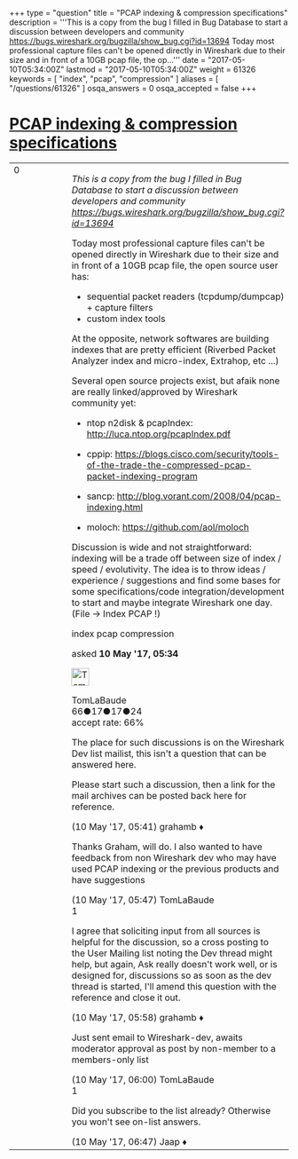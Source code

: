 +++
type = "question"
title = "PCAP indexing &amp; compression specifications"
description = '''This is a copy from the bug I filled in Bug Database to start a discussion between developers and community https://bugs.wireshark.org/bugzilla/show_bug.cgi?id=13694 Today most professional capture files can&#x27;t be opened directly in Wireshark due to their size and in front of a 10GB pcap file, the op...'''
date = "2017-05-10T05:34:00Z"
lastmod = "2017-05-10T05:34:00Z"
weight = 61326
keywords = [ "index", "pcap", "compression" ]
aliases = [ "/questions/61326" ]
osqa_answers = 0
osqa_accepted = false
+++

<div class="headNormal">

# [PCAP indexing & compression specifications](/questions/61326/pcap-indexing-compression-specifications)

</div>

<div id="main-body">

<div id="askform">

<table id="question-table" style="width:100%;"><colgroup><col style="width: 50%" /><col style="width: 50%" /></colgroup><tbody><tr class="odd"><td style="width: 30px; vertical-align: top"><div class="vote-buttons"><div id="post-61326-score" class="post-score" title="current number of votes">0</div><div id="favorite-count" class="favorite-count"></div></div></td><td><div id="item-right"><div class="question-body"><p><em>This is a copy from the bug I filled in Bug Database to start a discussion between developers and community <a href="https://bugs.wireshark.org/bugzilla/show_bug.cgi?id=13694">https://bugs.wireshark.org/bugzilla/show_bug.cgi?id=13694</a></em></p><p>Today most professional capture files can't be opened directly in Wireshark due to their size and in front of a 10GB pcap file, the open source user has:</p><ul><li>sequential packet readers (tcpdump/dumpcap) + capture filters</li><li>custom index tools</li></ul><p>At the opposite, network softwares are building indexes that are pretty efficient (Riverbed Packet Analyzer index and micro-index, Extrahop, etc ...)</p><p>Several open source projects exist, but afaik none are really linked/approved by Wireshark community yet:</p><ul><li><p>ntop n2disk &amp; pcapIndex: <a href="http://luca.ntop.org/pcapIndex.pdf">http://luca.ntop.org/pcapIndex.pdf</a></p></li><li><p>cppip: <a href="https://blogs.cisco.com/security/tools-of-the-trade-the-compressed-pcap-packet-indexing-program">https://blogs.cisco.com/security/tools-of-the-trade-the-compressed-pcap-packet-indexing-program</a></p></li><li><p>sancp: <a href="http://blog.vorant.com/2008/04/pcap-indexing.html">http://blog.vorant.com/2008/04/pcap-indexing.html</a></p></li><li><p>moloch: <a href="https://github.com/aol/moloch">https://github.com/aol/moloch</a></p></li></ul><p>Discussion is wide and not straightforward: indexing will be a trade off between size of index / speed / evolutivity. The idea is to throw ideas / experience / suggestions and find some bases for some specifications/code integration/development to start and maybe integrate Wireshark one day. (File -&gt; Index PCAP !)</p></div><div id="question-tags" class="tags-container tags">index pcap compression</div><div id="question-controls" class="post-controls"></div><div class="post-update-info-container"><div class="post-update-info post-update-info-user"><p>asked <strong>10 May '17, 05:34</strong></p><img src="https://secure.gravatar.com/avatar/822be38630e1b9b5a1505f259322c63b?s=32&amp;d=identicon&amp;r=g" class="gravatar" width="32" height="32" alt="TomLaBaude&#39;s gravatar image" /><p>TomLaBaude<br />
<span class="score" title="66 reputation points">66</span><span title="17 badges"><span class="badge1">●</span><span class="badgecount">17</span></span><span title="17 badges"><span class="silver">●</span><span class="badgecount">17</span></span><span title="24 badges"><span class="bronze">●</span><span class="badgecount">24</span></span><br />
<span class="accept_rate" title="Rate of the user&#39;s accepted answers">accept rate:</span> <span title="TomLaBaude has 2 accepted answers">66%</span></p></div></div><div id="comments-container-61326" class="comments-container"><span id="61327"></span><div id="comment-61327" class="comment"><div id="post-61327-score" class="comment-score"></div><div class="comment-text"><p>The place for such discussions is on the Wireshark Dev list mailist, this isn't a question that can be answered here.</p><p>Please start such a discussion, then a link for the mail archives can be posted back here for reference.</p></div><div id="comment-61327-info" class="comment-info"><span class="comment-age">(10 May '17, 05:41)</span> grahamb ♦</div></div><span id="61330"></span><div id="comment-61330" class="comment"><div id="post-61330-score" class="comment-score"></div><div class="comment-text"><p>Thanks Graham, will do. I also wanted to have feedback from non Wireshark dev who may have used PCAP indexing or the previous products and have suggestions</p></div><div id="comment-61330-info" class="comment-info"><span class="comment-age">(10 May '17, 05:47)</span> TomLaBaude</div></div><span id="61332"></span><div id="comment-61332" class="comment"><div id="post-61332-score" class="comment-score">1</div><div class="comment-text"><p>I agree that soliciting input from all sources is helpful for the discussion, so a cross posting to the User Mailing list noting the Dev thread might help, but again, Ask really doesn't work well, or is designed for, discussions so as soon as the dev thread is started, I'll amend this question with the reference and close it out.</p></div><div id="comment-61332-info" class="comment-info"><span class="comment-age">(10 May '17, 05:58)</span> grahamb ♦</div></div><span id="61333"></span><div id="comment-61333" class="comment"><div id="post-61333-score" class="comment-score"></div><div class="comment-text"><p>Just sent email to Wireshark-dev, awaits moderator approval as post by non-member to a members-only list</p></div><div id="comment-61333-info" class="comment-info"><span class="comment-age">(10 May '17, 06:00)</span> TomLaBaude</div></div><span id="61335"></span><div id="comment-61335" class="comment"><div id="post-61335-score" class="comment-score">1</div><div class="comment-text"><p>Did you subscribe to the list already? Otherwise you won't see on-list answers.</p></div><div id="comment-61335-info" class="comment-info"><span class="comment-age">(10 May '17, 06:47)</span> Jaap ♦</div></div></div><div id="comment-tools-61326" class="comment-tools"></div><div class="clear"></div><div id="comment-61326-form-container" class="comment-form-container"></div><div class="clear"></div></div></td></tr></tbody></table>

</div>

</div>


